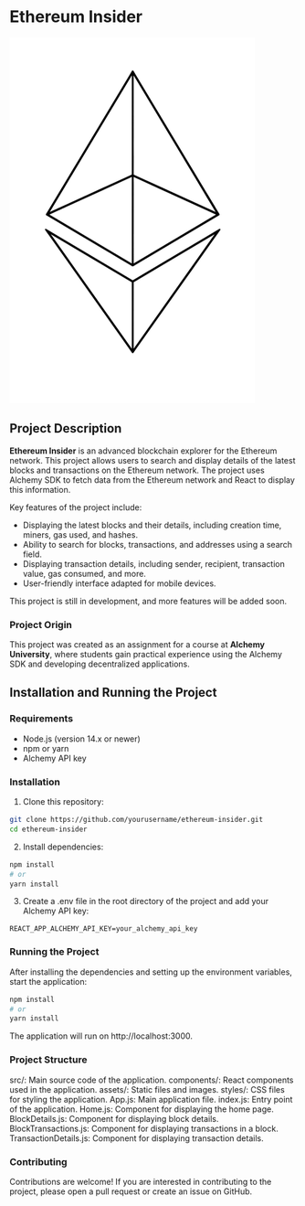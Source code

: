 # Ethereum Insider

![Ethereum Logo](./src/assets/ethereum_logo.png)

## Project Description

**Ethereum Insider** is an advanced blockchain explorer for the Ethereum network. This project allows users to search and display details of the latest blocks and transactions on the Ethereum network. The project uses Alchemy SDK to fetch data from the Ethereum network and React to display this information.

Key features of the project include:
- Displaying the latest blocks and their details, including creation time, miners, gas used, and hashes.
- Ability to search for blocks, transactions, and addresses using a search field.
- Displaying transaction details, including sender, recipient, transaction value, gas consumed, and more.
- User-friendly interface adapted for mobile devices.

This project is still in development, and more features will be added soon.

### Project Origin

This project was created as an assignment for a course at **Alchemy University**, where students gain practical experience using the Alchemy SDK and developing decentralized applications.

## Installation and Running the Project

### Requirements

- Node.js (version 14.x or newer)
- npm or yarn
- Alchemy API key

### Installation

1. Clone this repository:

```bash
git clone https://github.com/yourusername/ethereum-insider.git
cd ethereum-insider
```

2. Install dependencies:

```bash
npm install
# or
yarn install
```

3. Create a .env file in the root directory of the project and add your Alchemy API key:

```env
REACT_APP_ALCHEMY_API_KEY=your_alchemy_api_key
```

### Running the Project
After installing the dependencies and setting up the environment variables, start the application:

```bash
npm install
# or
yarn install
```

The application will run on http://localhost:3000.

### Project Structure
src/: Main source code of the application.
components/: React components used in the application.
assets/: Static files and images.
styles/: CSS files for styling the application.
App.js: Main application file.
index.js: Entry point of the application.
Home.js: Component for displaying the home page.
BlockDetails.js: Component for displaying block details.
BlockTransactions.js: Component for displaying transactions in a block.
TransactionDetails.js: Component for displaying transaction details.

### Contributing
Contributions are welcome! If you are interested in contributing to the project, please open a pull request or create an issue on GitHub.

